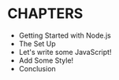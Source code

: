 # CHAPTERS

- Getting Started with Node.js
- The Set Up
- Let's write some JavaScript!
- Add Some Style!
- Conclusion
